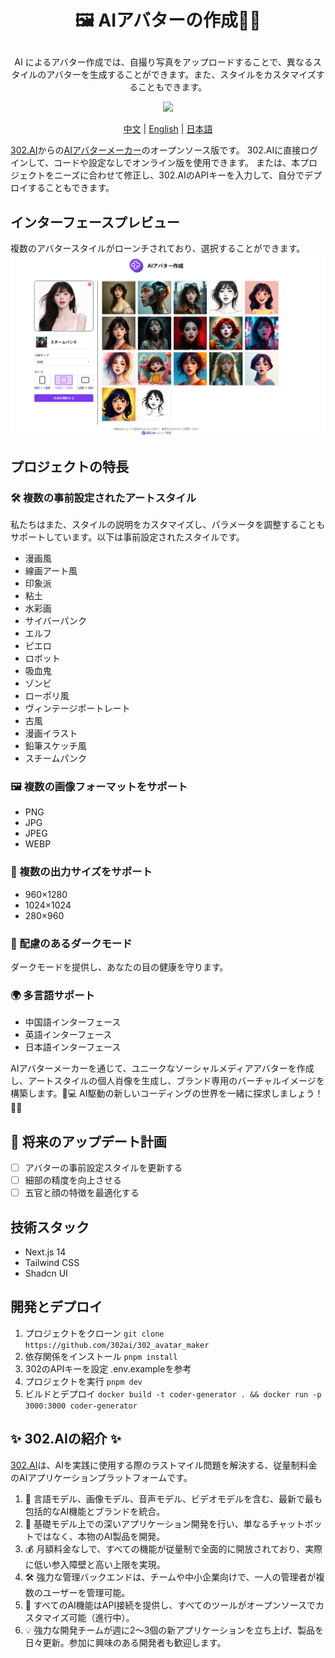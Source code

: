 # <p align="center">🖼️ AIアバターの作成🚀✨</p>

<p align="center">AI によるアバター作成では、自撮り写真をアップロードすることで、異なるスタイルのアバターを生成することができます。また、スタイルをカスタマイズすることもできます。</p>

<p align="center"><a href="https://302.ai/tools/word/" target="blank"><img src="https://file.302ai.cn/gpt/imgs/github/302_badge.png" /></a></p >

<p align="center"><a href="README zh.md">中文</a> | <a href="README.md">English</a> | <a href="README_ja.md">日本語</a></p>


[302.AI](https://302.ai)からの[AIアバターメーカー](https://302.ai/tools/headshot/)のオープンソース版です。
302.AIに直接ログインして、コードや設定なしでオンライン版を使用できます。
または、本プロジェクトをニーズに合わせて修正し、302.AIのAPIキーを入力して、自分でデプロイすることもできます。

## インターフェースプレビュー
複数のアバタースタイルがローンチされており、選択することができます。
![インターフェースプレビュー](docs/头像3.png)

## プロジェクトの特長
### 🛠️ 複数の事前設定されたアートスタイル
私たちはまた、スタイルの説明をカスタマイズし、パラメータを調整することもサポートしています。以下は事前設定されたスタイルです。
- 漫画風
- 線画アート風
- 印象派
- 粘土
- 水彩画
- サイバーパンク
- エルフ
- ピエロ
- ロボット
- 吸血鬼
- ゾンビ
- ローポリ風
- ヴィンテージポートレート
- 古風
- 漫画イラスト
- 鉛筆スケッチ風
- スチームパンク
### 🖼️ 複数の画像フォーマットをサポート
- PNG
- JPG
- JPEG
- WEBP
### 📐 複数の出力サイズをサポート
- 960×1280
- 1024×1024
- 280×960
### 🌙 配慮のあるダークモード
ダークモードを提供し、あなたの目の健康を守ります。
### 🌍 多言語サポート
- 中国語インターフェース
- 英語インターフェース
- 日本語インターフェース

AIアバターメーカーを通じて、ユニークなソーシャルメディアアバターを作成し、アートスタイルの個人肖像を生成し、ブランド専用のバーチャルイメージを構築します。🎉💻 AI駆動の新しいコーディングの世界を一緒に探求しましょう！🌟🚀

## 🚩 将来のアップデート計画
- [ ] アバターの事前設定スタイルを更新する
- [ ] 細部の精度を向上させる
- [ ] 五官と顔の特徴を最適化する

## 技術スタック
- Next.js 14
- Tailwind CSS
- Shadcn UI

## 開発とデプロイ
1. プロジェクトをクローン `git clone https://github.com/302ai/302_avatar_maker`
2. 依存関係をインストール `pnpm install`
3. 302のAPIキーを設定 .env.exampleを参考
4. プロジェクトを実行 `pnpm dev`
5. ビルドとデプロイ `docker build -t coder-generator . && docker run -p 3000:3000 coder-generator`


## ✨ 302.AIの紹介 ✨
[302.AI](https://302.ai)は、AIを実践に使用する際のラストマイル問題を解決する、従量制料金のAIアプリケーションプラットフォームです。
1. 🧠 言語モデル、画像モデル、音声モデル、ビデオモデルを含む、最新で最も包括的なAI機能とブランドを統合。
2. 🚀 基礎モデル上での深いアプリケーション開発を行い、単なるチャットボットではなく、本物のAI製品を開発。
3. 💰 月額料金なしで、すべての機能が従量制で全面的に開放されており、実際に低い参入障壁と高い上限を実現。
4. 🛠 強力な管理バックエンドは、チームや中小企業向けで、一人の管理者が複数のユーザーを管理可能。
5. 🔗 すべてのAI機能はAPI接続を提供し、すべてのツールがオープンソースでカスタマイズ可能（進行中）。
6. 💡 強力な開発チームが週に2〜3個の新アプリケーションを立ち上げ、製品を日々更新。参加に興味のある開発者も歓迎します。
